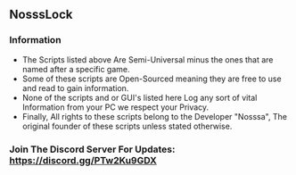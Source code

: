 ## NosssLock

### Information
* The Scripts listed above Are Semi-Universal minus the ones that are named after a specific game.
* Some of these scripts are Open-Sourced meaning they are free to use and read to gain information.
* None of the scripts and or GUI's listed here Log any sort of vital Information from your PC we respect your Privacy.
* Finally, All rights to these scripts belong to the Developer "Nosssa", The original founder of these scripts unless stated otherwise.

### Join The Discord Server For Updates: https://discord.gg/PTw2Ku9GDX
